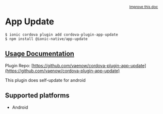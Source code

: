 <a style="float:right;font-size:12px;" href="http://github.com/ionic-team/ionic-native/edit/master/src/@ionic-native/plugins/app-update/index.ts#L9">
  Improve this doc
</a>

# App Update

```
$ ionic cordova plugin add cordova-plugin-app-update
$ npm install @ionic-native/app-update
```

## [Usage Documentation](https://ionicframework.com/docs/native/app-update/)

Plugin Repo: [https://github.com/vaenow/cordova-plugin-app-update](https://github.com/vaenow/cordova-plugin-app-update)

This plugin does self-update for android

## Supported platforms

- Android
  


